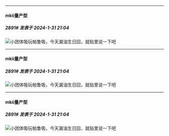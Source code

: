 
*****

####  mkii量产型  
##### 2891#       发表于 2024-1-31 21:04

<img src="https://static.saraba1st.com/image/smiley/face2017/072.png" referrerpolicy="no-referrer">小团体吸玩帕鲁吸，今天漏油生日回，就贴里说一下吧


*****

####  mkii量产型  
##### 2891#       发表于 2024-1-31 21:04

<img src="https://static.saraba1st.com/image/smiley/face2017/072.png" referrerpolicy="no-referrer">小团体吸玩帕鲁吸，今天漏油生日回，就贴里说一下吧


*****

####  mkii量产型  
##### 2891#       发表于 2024-1-31 21:04

<img src="https://static.saraba1st.com/image/smiley/face2017/072.png" referrerpolicy="no-referrer">小团体吸玩帕鲁吸，今天漏油生日回，就贴里说一下吧

